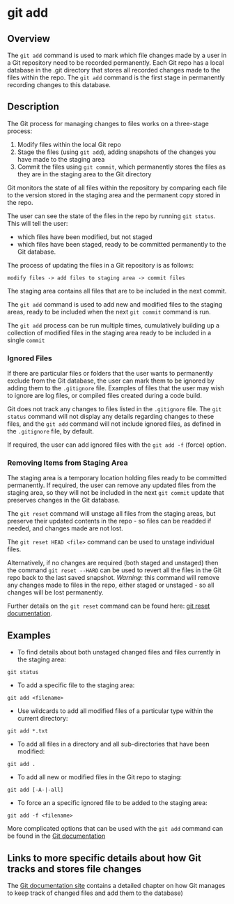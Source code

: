 # git add

## Overview

The `git add` command is used to mark which file changes made by a user in a Git repository need to be recorded permanently. 
Each Git repo has a local database in the .git directory that stores all recorded changes made to the files within the repo.
The `git add` command is the first stage in permanently recording changes to this database.

## Description

The Git process for managing changes to files works on a three-stage process:

1. Modify files within the local Git repo
2. Stage the files (using `git add`), adding snapshots of the changes you have made to the staging area
3. Commit the files using `git commit`, which permanently stores the files as they are in the staging area to the Git directory 

Git monitors the state of all files within the repository by comparing each file to the version stored in the staging area and the permanent copy stored in the repo.

The user can see the state of the files in the repo by running `git status`. This will tell the user:
- which files have been modified, but not staged
- which files have been staged, ready to be committed permanently to the Git database.

The process of updating the files in a Git repository is as follows:

`modify files -> add files to staging area -> commit files`

The staging area contains all files that are to be included in the next commit. 

The `git add` command is used to add new and modified files to the staging areas, ready to be included when the next `git commit` command is run.

The `git add` process can be run multiple times, cumulatively building up a collection of modified files in the staging area ready to be included in a single `commit`

### Ignored Files
If there are particular files or folders that the user wants to permanently exclude from the Git database, the user can mark them to be ignored by adding them to the `.gitignore` file. Examples of files that the user may wish to ignore are log files, or compiled files created during a code build. 

Git does not track any changes to files listed in the `.gitignore` file. The `git status` command will not display any details regarding changes to these files, and the `git add` command will not include ignored files, as defined in the `.gitignore` file, by default. 

If required, the user can add ignored files with the `git add -f` (force) option.

### Removing Items from Staging Area

The staging area is a temporary location holding files ready to be committed permanently. If required, the user can remove any updated files from the staging area, so they will not be included in the next `git commit` update that preserves changes in the Git database.

The `git reset` command will unstage all files from the staging areas, but preserve their updated contents in the repo - so files can be readded if needed, and changes made are not lost.

The `git reset HEAD <file>` command can be used to unstage individual files.

Alternatively, if no changes are required (both staged and unstaged) then the command `git reset --HARD` can be used to revert all the files in the Git repo back to the last saved snapshot. *Warning*: this command will remove any changes made to files in the repo, either staged or unstaged - so all changes will be lost permanently.

Further details on the `git reset` command can be found here: [git reset documentation](https://git-scm.com/docs/git-reset).

## Examples

- To find details about both unstaged changed files and files currently in the staging area:

`git status`

- To add a specific file to the staging area:

`git add <filename>`

- Use wildcards to add all modified files of a particular type within the current directory:

`git add *.txt`

- To add all files in a directory and all sub-directories that have been modified:

`git add .`

- To add all new or modified files in the Git repo to staging:

`git add [-A-|-all]`

- To force an a specific ignored file to be added to the staging area:

`git add -f <filename>`

More complicated options that can be used with the `git add` command can be found in the [Git documentation](https://git-scm.com/docs/git-add)


## Links to more specific details about how Git tracks and stores file changes

The [Git documentation site](https://git-scm.com/book/en/v2/Git-Internals-Plumbing-and-Porcelain) contains a detailed chapter on how Git manages to keep track of changed files and add them to the database)
